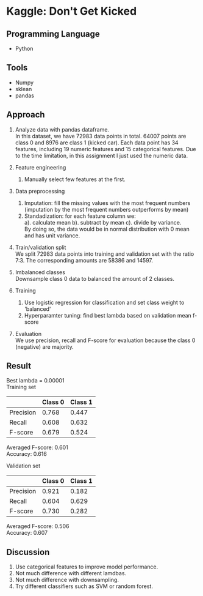 # Kaggle: Don't Get Kicked
## Programming Language
* Python

## Tools
* Numpy
* sklean
* pandas

## Approach
1. Analyze data with pandas dataframe.  
	In this dataset, we have 72983 data points in total. 64007 points are class 0 and 8976 are class 1 (kicked car). Each data point has 34 features, including 19 numeric features and 15 categorical features. Due to the time limitation, in this assignment I just used the numeric data.
	
2. Feature engineering  
	1. Manually select few features at the first.

3. Data preprocessing  
	1. Imputation: fill the missing values with the most frequent numbers (imputation by the most frequent numbers outperforms by mean)
	2. Standadization: for each feature column we:  
		a). calculate mean b). subtract by mean c). divide by variance.  
		By doing so, the data would be in normal distribution with 0 mean and has unit variance.

3. Train/validation split  
	We split 72983 data points into training and validation set with the ratio 7:3. The corresponding amounts are 58386 and 14597.
	
4. Imbalanced classes  
	Downsample class 0 data to balanced the amount of 2 classes.
	
5. Training  
	1. Use logistic regression for classification and set class weight to 'balanced'
	2. Hyperparamter tuning: find best lambda based on validation mean f-score


6. Evaluation  
	We use precision, recall and F-score for evaluation because the class 0 (negative) are majority.

## Result

Best lambda = 0.00001   
Training set  


|					|Class 0|Class 1|
|---------------	| -------|------|
|Precision  |0.768	|0.447|  
|Recall     |0.608	|0.632|  
|F-score    |0.679	|0.524| 

Averaged F-score: 0.601  
Accuracy:   0.616 

Validation set  

|					|Class 0|Class 1|
|---------------	| -------|------|
|Precision  			|0.921	|0.182  |
|Recall     			|0.604	|0.629  |
|F-score    			|0.730	|0.282  |

Averaged F-score: 0.506	  
Accuracy: 0.607


## Discussion
1. Use categorical features to improve model performance.
2. Not much difference with different lamdbas.
3. Not much difference with downsampling.
4. Try different classifiers such as SVM or random forest.